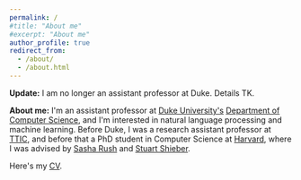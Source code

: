 ```yaml
---
permalink: /
#title: "About me"
#excerpt: "About me"
author_profile: true
redirect_from:
  - /about/
  - /about.html
---
```


**Update:** I am no longer an assistant professor at Duke. Details TK.

**About me:** I'm an assistant professor at [Duke University's](https://www.duke.edu) [Department of Computer Science](https://www.cs.duke.edu/), and I'm interested in natural language processing and machine learning. Before Duke, I was a research assistant professor at [TTIC](http://www.ttic.edu/), and before that a PhD student in Computer Science at [Harvard](https://www.seas.harvard.edu), where I was advised by [Sasha Rush](http://rush-nlp.com/) and [Stuart Shieber](http://www.eecs.harvard.edu/shieber/).

Here's my [CV](http://swiseman.github.io/files/swiseman_cv.pdf).

